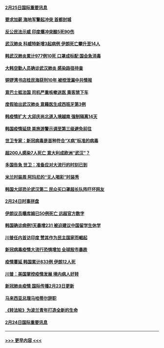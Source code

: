 #### [2月25日国际重要讯息](../pages/prog202/a102785315.md?t=02251901) 
#### [要求加薪 海地军警起冲突 首都封城](../pages/prog202/a102785256.md?t=02251901) 
#### [反公民法示威 印度爆冲突酿5死90伤](../pages/prog202/a102785244.md?t=02251901) 
#### [武汉肺炎 科威特新增3起病例 伊朗死亡攀升至14人](../pages/prog202/a102785229.md?t=02251901) 
#### [韩武汉肺炎累计977例10死 口罩成标配 国会急消毒](../pages/prog202/a102784917.md?t=02251901) 
#### [大韩空勤人员确诊武汉肺炎 感染路径待查](../pages/prog202/a102785145.md?t=02251901) 
#### [铜锣湾书店桂民海获刑10年 被控泄漏中共情报](../pages/prog202/a102785088.md?t=02251901) 
#### [意巴士抵法国 司机严重咳嗽送医 乘客禁下车](../pages/prog202/a102785016.md?t=02251901) 
#### [度假验出武汉肺炎 意藉医生成西班牙第3例](../pages/prog202/a102785005.md?t=02251901) 
#### [韩疫情扩大 大邱庆尚北道入境越南 强制隔离14天](../pages/prog202/a102784992.md?t=02251901) 
#### [韩国疫情延烧 美旅游警示调至第三级避免前往](../pages/prog202/a102784949.md?t=02251901) 
#### [世卫专家：新冠病毒是首种符合“X病”标准的病毒](../pages/prog202/a102784702.md?t=02251901) 
#### [超200人感染7人死亡 意大利成欧洲“武汉”？](../pages/prog202/a102784822.md?t=02251901) 
#### [多国告急 世卫：准备应对大流行的时刻已到](../pages/prog202/a102784810.md?t=02251901) 
#### [米兰时装周 阿玛尼的“无人喝彩”时装秀](../pages/prog202/a102784750.md?t=02251901) 
#### [韩国大邱恐沦武汉第二 民众买口罩超长队阵吓坏网友](../pages/prog202/a102784714.md?t=02251901) 
#### [2月24日时事拼盘](../pages/prog202/a102784745.md?t=02251901) 
#### [伊朗议员曝库姆已50例死亡 远超官方数字](../pages/prog202/a102784656.md?t=02251901) 
#### [韩国确诊病例1天暴增231 被迫建议中国留学生休学](../pages/prog202/a102784629.md?t=02251901) 
#### [川普任内首访印度 赞其作为民主国家而崛起](../pages/prog202/a102784631.md?t=02251901) 
#### [新冠病毒疫情大流行恐惧增加 全球股市暴跌](../pages/prog202/a102784603.md?t=02251901) 
#### [疫情蔓延 韩国累计833例 伊朗12人死](../pages/prog202/a102784616.md?t=02251901) 
#### [川普：美国掌控疫情发展 境内病人好转](../pages/prog202/a102784609.md?t=02251901) 
#### [新冠肺炎疫情 国际传播2月23日更新](../pages/prog202/a102784438.md?t=02251901) 
#### [马来西亚总理马哈蒂尔辞职](../pages/prog202/a102784436.md?t=02251901) 
#### [《转法轮》为波兰青年打造全新的生命](../pages/prog202/a102784409.md?t=02251901) 
#### [2月24日国际重要讯息](../pages/prog202/a102784367.md?t=02251901) 

----
#### [ >>> 更早内容 <<< ](../indexes/prog202-earlier.md)

